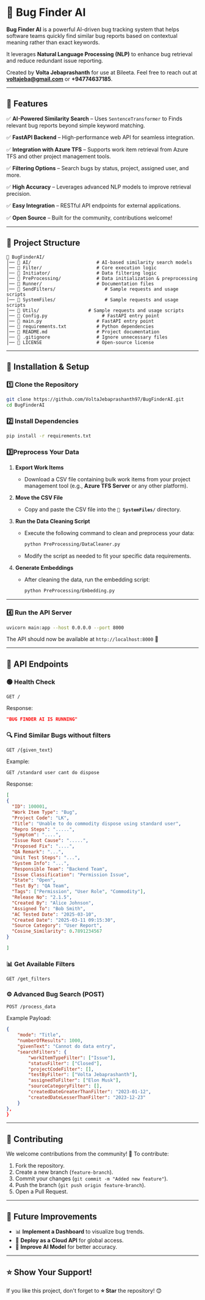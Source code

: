# 🚀 Bug Finder AI

**Bug Finder AI** is a powerful AI-driven bug tracking system that helps software teams quickly find similar bug reports based on contextual meaning rather than exact keywords. 

It leverages **Natural Language Processing (NLP)** to enhance bug retrieval and reduce redundant issue reporting.

Created by **Volta Jebaprashanth** for use at Bileeta. Feel free to reach out at **voltajeba@gmail.com** or **+94774637185**.


---

## 📝 Features

✅ **AI-Powered Similarity Search** – Uses `SentenceTransformer` to Finds relevant bug reports beyond simple keyword matching.  

✅ **FastAPI Backend** – High-performance web API for seamless integration.  

✅ **Integration with Azure TFS** – Supports work item retrieval from Azure TFS and other project management tools.

✅ **Filtering Options** – Search bugs by status, project, assigned user, and more.

✅ **High Accuracy** – Leverages advanced NLP models to improve retrieval precision.  

✅ **Easy Integration** – RESTful API endpoints for external applications.  

✅ **Open Source** – Built for the community, contributions welcome!  

---

## 📂 Project Structure

```
📂 BugFinderAI/
│── 📂 AI/                        # AI-based similarity search models
│── 📂 Filter/                    # Core execution logic
│── 📂 Initiator/                 # Data filtering logic
│── 📂 PreProcessing/             # Data initialization & preprocessing
│── 📂 Runner/                    # Documentation files
│── 📂 SendFilters/                  # Sample requests and usage scripts
│── 📂 SystemFiles/                  # Sample requests and usage scripts
│── 📂 Utils/                  # Sample requests and usage scripts
│── 📜 Config.py                    # FastAPI entry point
│── 📜 main.py                    # FastAPI entry point
│── 📜 requirements.txt           # Python dependencies
│── 📜 README.md                  # Project documentation
│── 📜 .gitignore                 # Ignore unnecessary files
│── 📜 LICENSE                    # Open-source license
```

---

## 🔧 Installation & Setup

### **1️⃣ Clone the Repository**
```sh
git clone https://github.com/VoltaJebaprashanth97/BugFinderAI.git
cd BugFinderAI
```

### **2️⃣ Install Dependencies**
```sh
pip install -r requirements.txt
```

### **3️⃣Preprocess Your Data**  

1. **Export Work Items**  
   - Download a CSV file containing bulk work items from your project management tool (e.g., **Azure TFS Server** or any other platform).  

2. **Move the CSV File**  
   - Copy and paste the CSV file into the **`📂 SystemFiles/`** directory.  

3. **Run the Data Cleaning Script**  
   - Execute the following command to clean and preprocess your data:  
     ```sh
     python PreProcessing/DataCleaner.py
     ```  
   - Modify the script as needed to fit your specific data requirements.  

4. **Generate Embeddings**  
   - After cleaning the data, run the embedding script:  
     ```sh
     python PreProcessing/Embedding.py
     ```  

---
### **4️⃣ Run the API Server**
```sh
uvicorn main:app --host 0.0.0.0 --port 8000
```


The API should now be available at `http://localhost:8000` 🚀

---

## 📡 API Endpoints

### **🟢 Health Check**
```http
GET /
```
Response:
```json
"BUG FINDER AI IS RUNNING"
```

### **🔍 Find Similar Bugs without filters**
```http
GET /{given_text}
```
Example:
```http
GET /standard user cant do dispose
```
Response:
```json
[
{
  "ID": 100001,
  "Work Item Type": "Bug",
  "Project Code": "LK",
  "Title": "Unable to do commodity dispose using standard user",
  "Repro Steps": ".....",
  "Symptom": "....",
  "Issue Root Cause": ".....",
  "Proposed Fix": "....",
  "QA Remark": "...",
  "Unit Test Steps": "...",
  "System Info": "...",
  "Responsible Team": "Backend Team",
  "Issue Classification": "Permission Issue",
  "State": "Open",
  "Test By": "QA Team",
  "Tags": ["Permission", "User Role", "Commodity"],
  "Release No": "2.1.5",
  "Created By": "Alice Johnson",
  "Assigned To": "Bob Smith",
  "AC Tested Date": "2025-03-10",
  "Created Date": "2025-03-11 09:15:30",
  "Source Category": "User Report",
  "Cosine_Similarity": 0.7891234567
}  

]
```

### **📊 Get Available Filters**
```http
GET /get_filters
```

### **⚙️ Advanced Bug Search (POST)**
```http
POST /process_data
```
Example Payload:
```json
{
    "mode": "Title",
    "numberOfResults": 1000,
    "givenText": "Cannot do data entry",
    "searchFilters": {
        "workItemTypeFilter": ["Issue"],
        "statusFilter": ["Closed"],
        "projectCodeFilter": [],
        "testByFilter": ["Volta Jebaprashanth"],
        "assignedToFilter": ["Elon Musk"],
        "sourceCategoryFilter": [],
        "createdDateGreaterThanFilter": "2023-01-12",
        "createdDateLesserThanFilter": "2023-12-23"
    }
},
}
```

---


## 🤝 Contributing
We welcome contributions from the community! 🎉 To contribute:
1. Fork the repository.
2. Create a new branch (`feature-branch`).
3. Commit your changes (`git commit -m "Added new feature"`).
4. Push the branch (`git push origin feature-branch`).
5. Open a Pull Request.

---

## 🎯 Future Improvements
- 📊 **Implement a Dashboard** to visualize bug trends.
- 🚀 **Deploy as a Cloud API** for global access.
- 🤖 **Improve AI Model** for better accuracy.


---

## ⭐ Show Your Support!
If you like this project, don't forget to **⭐ Star** the repository! 😊

